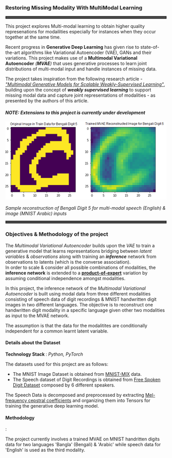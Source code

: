 <h3>Restoring Missing Modality With MultiModal Learning</h3>

<hr style="border: 4px double grey"></hr>

This project explores Multi-modal learning to obtain higher quality represenations for modailities especially for instances when they occur together at the same time.
<br>

Recent progress in <b>Generative Deep Learning</b> has given rise to state-of-the-art algorithms like Variational Autoencoder (VAE), GANs and their variations. This project makes use of a <b>Multimodal Variational Autoencoder</b> <em>(<b>MVAE</b>)</em> that uses generative processes to learn joint distributions of multi-modal input and handle instances of missing data.
<br>

The project takes inspiration from the following research article - <em><a href="https://arxiv.org/pdf/1802.05335.pdf">"Multimodal Generative Models for Scalable Weakly-Supervised Learning"</a></em>, building upon the concept of <b><em>weakly supervised learning</em></b> to support missing modal data and capture joint representations of modalities - as presented by the authors of this article.
<br>

<h4><em>NOTE: Extensions to this project is currently under development</em></h4>

<img src="https://github.com/indropal/RestoringMissingModalityWithMultiModalLearning/blob/main/DocImages/MVAE_Reconstructed%20Digit%205.png"></img>
<p><em>Sample reconstruction of Bengali Digit 5 for multi-modal speech (English) & image (MNIST Arabic) inputs</em></p>


<hr style="border: 4px double grey"></hr>
<h3>Objectives & Methodology of the project</h3>

The <em>Multimodal Variational Autoencoder</em> builds upon the <em>VAE</em> to train a generative model that learns representations bridging between <em>latent variables</em> & <em>observations</em> along with training an <em><b>inference</b></em> network from observations to latents (which is the converse association).
<br>
In order to scale & consider all possible combinations of modalities, the <b>inference network</b> is extended to a <b><a href="https://en.wikipedia.org/wiki/Product_of_experts">product-of-expert</a></b> variation by assuming conditional independence amongst modalities.
<br>

In this project, the inference network of the <em>Multimodal Variational Autoencoder</em> is built using modal data from three different modalities consisting of speech data of digit recordings & MNIST handwritten digit images in two different languages. The objective is to reconstruct one handwritten digit modality in a specific language given other two modalities as input to the MVAE network. 
<br>

The assumption is that the data for the modalitites are conditionally independent for a common learnt latent variable.

<h4>Details about the Dataset</h4>

<b>Technology Stack </b>: <em>Python, PyTorch</em>

The datasets used for this project are as follows:
<ul>
    <li>The MNIST Image Dataset is obtained from <a href="https://github.com/jwwthu/MNIST-MIX">MNIST-MIX</a> data.</li>
    <li>The Speech dataset of Digit Recordings is obtained from <a href="https://github.com/Jakobovski/free-spoken-digit-dataset">Free Spoken Digit Dataset</a> composed by 6 different speakers.
    </li>
</ul>
The Speech Data is decomposed and preprocessed by extracting <a href="https://en.wikipedia.org/wiki/Mel-frequency_cepstrum">Mel-frequency cepstral coefficients</a> and organizing them into Tensors for training the generative deep learning model.

<h4>Methodology</h4> :

The project currently involves a trained MVAE on MNIST handritten digits data for two languages 'Bangla' (Bengali) & 'Arabic' while speech data for 'English' is used as the third modality. <br>
